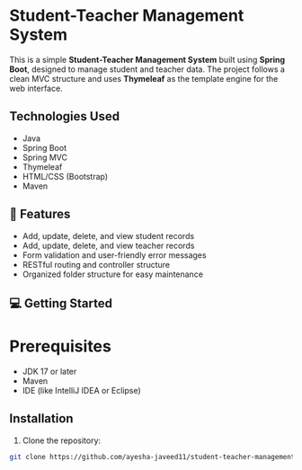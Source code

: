 # Student-Teacher Management System

This is a simple **Student-Teacher Management System** built using **Spring Boot**, designed to manage student and teacher data. The project follows a clean MVC structure and uses **Thymeleaf** as the template engine for the web interface.

##  Technologies Used

- Java
- Spring Boot
- Spring MVC
- Thymeleaf
- HTML/CSS (Bootstrap)
- Maven

## 📁 Features

- Add, update, delete, and view student records
-  Add, update, delete, and view teacher records
-  Form validation and user-friendly error messages
- RESTful routing and controller structure
-  Organized folder structure for easy maintenance

## 💻 Getting Started

# Prerequisites

- JDK 17 or later
- Maven
- IDE (like IntelliJ IDEA or Eclipse)

## Installation

1. Clone the repository:

```bash
git clone https://github.com/ayesha-javeed11/student-teacher-management-system.git
